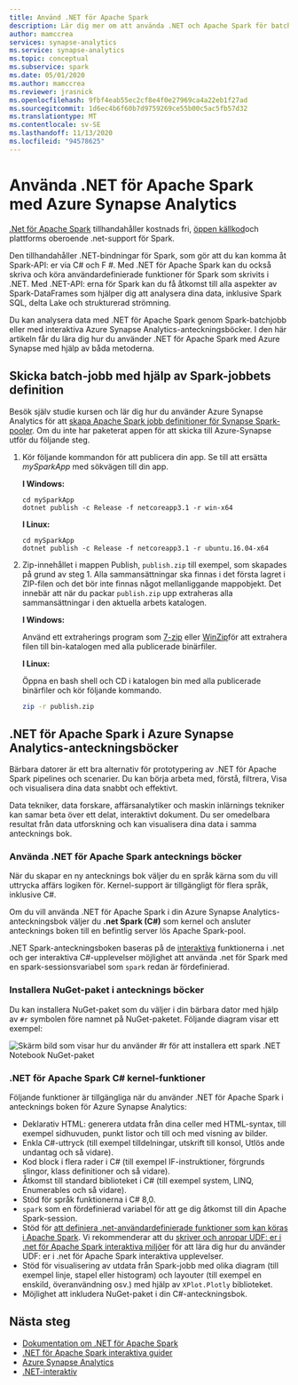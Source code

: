 ```yaml
---
title: Använd .NET för Apache Spark
description: Lär dig mer om att använda .NET och Apache Spark för batchbearbetning, real tids strömning, maskin inlärning och att skriva ad hoc-frågor i Azure Synapse Analytics-anteckningsböcker.
author: mamccrea
services: synapse-analytics
ms.service: synapse-analytics
ms.topic: conceptual
ms.subservice: spark
ms.date: 05/01/2020
ms.author: mamccrea
ms.reviewer: jrasnick
ms.openlocfilehash: 9fbf4eab55ec2cf8e4f0e27969ca4a22eb1f27ad
ms.sourcegitcommit: 1d6ec4b6f60b7d9759269ce55b00c5ac5fb57d32
ms.translationtype: MT
ms.contentlocale: sv-SE
ms.lasthandoff: 11/13/2020
ms.locfileid: "94578625"
---
```

# <a name="use-net-for-apache-spark-with-azure-synapse-analytics"></a>Använda .NET för Apache Spark med Azure Synapse Analytics

[.Net för Apache Spark](https://dot.net/spark) tillhandahåller kostnads fri, [öppen källkod](https://github.com/dotnet/spark)och plattforms oberoende .net-support för Spark. 

Den tillhandahåller .NET-bindningar för Spark, som gör att du kan komma åt Spark-API: er via C# och F #. Med .NET för Apache Spark kan du också skriva och köra användardefinierade funktioner för Spark som skrivits i .NET. Med .NET-API: erna för Spark kan du få åtkomst till alla aspekter av Spark-DataFrames som hjälper dig att analysera dina data, inklusive Spark SQL, delta Lake och strukturerad strömning.

Du kan analysera data med .NET för Apache Spark genom Spark-batchjobb eller med interaktiva Azure Synapse Analytics-anteckningsböcker. I den här artikeln får du lära dig hur du använder .NET för Apache Spark med Azure Synapse med hjälp av båda metoderna.

## <a name="submit-batch-jobs-using-the-spark-job-definition"></a>Skicka batch-jobb med hjälp av Spark-jobbets definition

Besök själv studie kursen och lär dig hur du använder Azure Synapse Analytics för att [skapa Apache Spark jobb definitioner för Synapse Spark-pooler](apache-spark-job-definitions.md). Om du inte har paketerat appen för att skicka till Azure-Synapse utför du följande steg.

1. Kör följande kommandon för att publicera din app. Se till att ersätta *mySparkApp* med sökvägen till din app.

   **I Windows:**

   ```dotnetcli
   cd mySparkApp
   dotnet publish -c Release -f netcoreapp3.1 -r win-x64
   ```
   
   **I Linux:**

   ```dotnetcli
   cd mySparkApp
   dotnet publish -c Release -f netcoreapp3.1 -r ubuntu.16.04-x64
   ```

2. Zip-innehållet i mappen Publish, `publish.zip` till exempel, som skapades på grund av steg 1. Alla sammansättningar ska finnas i det första lagret i ZIP-filen och det bör inte finnas något mellanliggande mappobjekt. Det innebär att när du packar `publish.zip` upp extraheras alla sammansättningar i den aktuella arbets katalogen.

    **I Windows:**

    Använd ett extraherings program som [7-zip](https://www.7-zip.org/) eller [WinZip](https://www.winzip.com/)för att extrahera filen till bin-katalogen med alla publicerade binärfiler.

    **I Linux:**

    Öppna en bash shell och CD i katalogen bin med alla publicerade binärfiler och kör följande kommando.

    ```bash
    zip -r publish.zip
    ```

## <a name="net-for-apache-spark-in-azure-synapse-analytics-notebooks"></a>.NET för Apache Spark i Azure Synapse Analytics-anteckningsböcker 

Bärbara datorer är ett bra alternativ för prototypering av .NET för Apache Spark pipelines och scenarier. Du kan börja arbeta med, förstå, filtrera, Visa och visualisera dina data snabbt och effektivt. 

Data tekniker, data forskare, affärsanalytiker och maskin inlärnings tekniker kan samar beta över ett delat, interaktivt dokument. Du ser omedelbara resultat från data utforskning och kan visualisera dina data i samma antecknings bok.

### <a name="how-to-use-net-for-apache-spark-notebooks"></a>Använda .NET för Apache Spark antecknings böcker

När du skapar en ny antecknings bok väljer du en språk kärna som du vill uttrycka affärs logiken för. Kernel-support är tillgängligt för flera språk, inklusive C#.

Om du vill använda .NET för Apache Spark i din Azure Synapse Analytics-anteckningsbok väljer du **.net Spark (C#)** som kernel och ansluter antecknings boken till en befintlig server lös Apache Spark-pool.

.NET Spark-anteckningsboken baseras på de [interaktiva](https://github.com/dotnet/interactive) funktionerna i .net och ger interaktiva C#-upplevelser möjlighet att använda .net för Spark med en spark-sessionsvariabel som `spark` redan är fördefinierad.

### <a name="install-nuget-packages-in-notebooks"></a>Installera NuGet-paket i antecknings böcker

Du kan installera NuGet-paket som du väljer i din bärbara dator med hjälp av `#r` symbolen före namnet på NuGet-paketet. Följande diagram visar ett exempel:

![Skärm bild som visar hur du använder #r för att installera ett spark .NET Notebook NuGet-paket](./media/apache-spark-development-using-notebooks/synapse-spark-dotnet-notebook-nuget.png)

### <a name="net-for-apache-spark-c-kernel-features"></a>.NET för Apache Spark C# kernel-funktioner

Följande funktioner är tillgängliga när du använder .NET för Apache Spark i antecknings boken för Azure Synapse Analytics:

* Deklarativ HTML: generera utdata från dina celler med HTML-syntax, till exempel sidhuvuden, punkt listor och till och med visning av bilder.
* Enkla C#-uttryck (till exempel tilldelningar, utskrift till konsol, Utlös ande undantag och så vidare).
* Kod block i flera rader i C# (till exempel IF-instruktioner, förgrunds slingor, klass definitioner och så vidare).
* Åtkomst till standard biblioteket i C# (till exempel system, LINQ, Enumerables och så vidare).
* Stöd för språk funktionerna i C# 8,0.
* `spark` som en fördefinierad variabel för att ge dig åtkomst till din Apache Spark-session.
* Stöd för [att definiera .net-användardefinierade funktioner som kan köras i Apache Spark](/dotnet/spark/how-to-guides/udf-guide). Vi rekommenderar att du [skriver och anropar UDF: er i .net för Apache Spark interaktiva miljöer](/dotnet/spark/how-to-guides/dotnet-interactive-udf-issue) för att lära dig hur du använder UDF: er i .net för Apache Spark interaktiva upplevelser.
* Stöd för visualisering av utdata från Spark-jobb med olika diagram (till exempel linje, stapel eller histogram) och layouter (till exempel en enskild, överanvändning osv.) med hjälp av `XPlot.Plotly` biblioteket.
* Möjlighet att inkludera NuGet-paket i din C#-anteckningsbok.

## <a name="next-steps"></a>Nästa steg

* [Dokumentation om .NET för Apache Spark](/dotnet/spark/)
* [.NET för Apache Spark interaktiva guider](/dotnet/spark/how-to-guides/dotnet-interactive-udf-issue)
* [Azure Synapse Analytics](https://azure.microsoft.com/services/synapse-analytics/)
* [.NET-interaktiv](https://devblogs.microsoft.com/dotnet/creating-interactive-net-documentation/)
